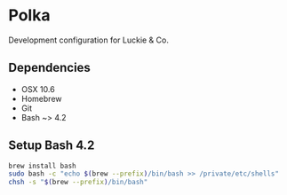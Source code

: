 # Polka

Development configuration for Luckie & Co.

## Dependencies

* OSX 10.6
* Homebrew
* Git
* Bash ~> 4.2

## Setup Bash 4.2

```sh
brew install bash
sudo bash -c "echo $(brew --prefix)/bin/bash >> /private/etc/shells"
chsh -s "$(brew --prefix)/bin/bash"
```
